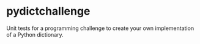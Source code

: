 # pydictchallenge
Unit tests for a programming challenge to create your own implementation of a Python dictionary.
